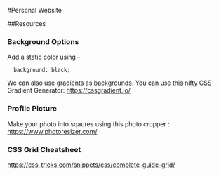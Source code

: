 #Personal Website

##Resources

### Background Options
Add a static color using -
```
  background: black;
```

We can also use gradients as backgrounds. You can use this nifty CSS Gradient Generator: https://cssgradient.io/


### Profile Picture
Make your photo into sqaures using this photo cropper : https://www.photoresizer.com/


### CSS Grid Cheatsheet
https://css-tricks.com/snippets/css/complete-guide-grid/